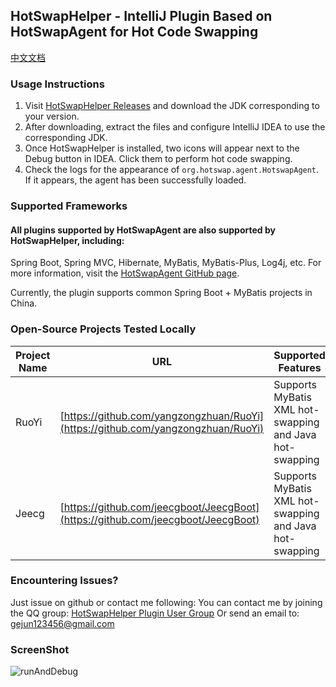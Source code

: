 ## HotSwapHelper - IntelliJ Plugin Based on HotSwapAgent for Hot Code Swapping
[中文文档](https://github.com/gejun123456/HotSwapHelper/blob/master/README_CN.md)
### Usage Instructions

1. Visit [HotSwapHelper Releases](https://github.com/gejun123456/HotSwapHelper/releases) and download the JDK corresponding to your version.
2. After downloading, extract the files and configure IntelliJ IDEA to use the corresponding JDK.
3. Once HotSwapHelper is installed, two icons will appear next to the Debug button in IDEA. Click them to perform hot code swapping.
4. Check the logs for the appearance of `org.hotswap.agent.HotswapAgent`. If it appears, the agent has been successfully loaded.

### Supported Frameworks

#### All plugins supported by HotSwapAgent are also supported by HotSwapHelper, including:
Spring Boot, Spring MVC, Hibernate, MyBatis, MyBatis-Plus, Log4j, etc. For more information, visit the [HotSwapAgent GitHub page](https://github.com/HotswapProjects/HotswapAgent).

Currently, the plugin supports common Spring Boot + MyBatis projects in China.

### Open-Source Projects Tested Locally
Project Name | URL | Supported Features | Additional Notes
-----   |---| -----| -----
RuoYi | [https://github.com/yangzongzhuan/RuoYi](https://github.com/yangzongzhuan/RuoYi)  | Supports MyBatis XML hot-swapping and Java hot-swapping |
Jeecg | [https://github.com/jeecgboot/JeecgBoot](https://github.com/jeecgboot/JeecgBoot) | Supports MyBatis XML hot-swapping and Java hot-swapping |

### Encountering Issues?
Just issue on github or contact me following:
You can contact me by joining the QQ group: [HotSwapHelper Plugin User Group](https://qm.qq.com/q/JQKyhlt4ke)
Or send an email to: gejun123456@gmail.com

### ScreenShot
![runAndDebug](https://raw.githubusercontent.com/gejun123456/HotSwapHelper/master/screenShot/RunAndDebugIcon.png)


